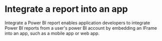 # Integrate a report into an app
Integrate a Power BI report enables application developers to integrate Power BI reports from a user's power BI account by embedding an IFrame into an app, such as a mobile app or web app.
